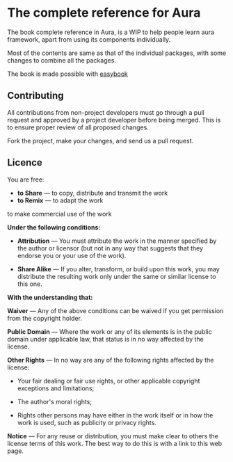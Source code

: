 # The complete reference for Aura #

The book complete reference in Aura, is a WIP to help people learn 
aura framework, apart from using its components individually.

Most of the contents are same as that of the individual packages, with
some changes to combine all the packages.

The book is made possible with [easybook](https://packagist.org/packages/easybook/easybook)

## Contributing ##

All contributions from non-project developers must go through a pull 
request and approved by a project developer before being merged. This 
is to ensure proper review of all proposed changes.

Fork the project, make your changes, and send us a pull request.

## Licence ##


You are free:

 - **to Share** — to copy, distribute and transmit the work
 - **to Remix** — to adapt the work
 
to make commercial use of the work

**Under the following conditions:**

 - **Attribution** — You must attribute the work in the manner specified by the author or licensor (but not in any way that suggests that they endorse you or your use of the work).

 - **Share Alike** — If you alter, transform, or build upon this work, you may distribute the resulting work only under the same or similar license to this one.

**With the understanding that:**

**Waiver** — Any of the above conditions can be waived if you get permission from the copyright holder.

**Public Domain** — Where the work or any of its elements is in the public domain under applicable law, that status is in no way affected by the license.

**Other Rights** — In no way are any of the following rights affected by the license:

 - Your fair dealing or fair use rights, or other applicable copyright exceptions and limitations;

 - The author's moral rights;

 - Rights other persons may have either in the work itself or in how the work is used, such as publicity or privacy rights.

**Notice** — For any reuse or distribution, you must make clear to others the license terms of this work. The best way to do this is with a link to this web page.

